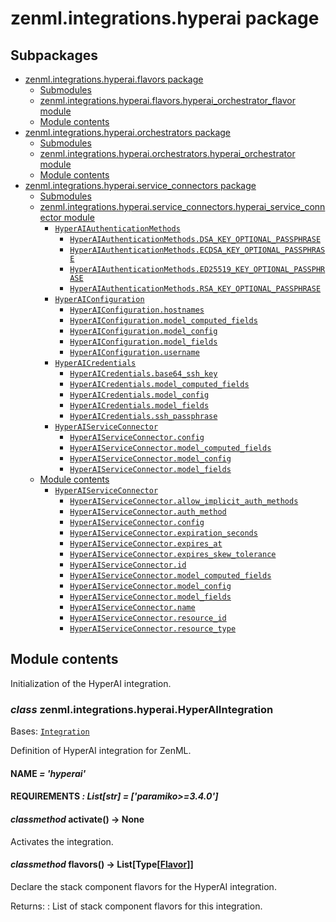 # zenml.integrations.hyperai package

## Subpackages

* [zenml.integrations.hyperai.flavors package](zenml.integrations.hyperai.flavors.md)
  * [Submodules](zenml.integrations.hyperai.flavors.md#submodules)
  * [zenml.integrations.hyperai.flavors.hyperai_orchestrator_flavor module](zenml.integrations.hyperai.flavors.md#zenml-integrations-hyperai-flavors-hyperai-orchestrator-flavor-module)
  * [Module contents](zenml.integrations.hyperai.flavors.md#module-contents)
* [zenml.integrations.hyperai.orchestrators package](zenml.integrations.hyperai.orchestrators.md)
  * [Submodules](zenml.integrations.hyperai.orchestrators.md#submodules)
  * [zenml.integrations.hyperai.orchestrators.hyperai_orchestrator module](zenml.integrations.hyperai.orchestrators.md#zenml-integrations-hyperai-orchestrators-hyperai-orchestrator-module)
  * [Module contents](zenml.integrations.hyperai.orchestrators.md#module-contents)
* [zenml.integrations.hyperai.service_connectors package](zenml.integrations.hyperai.service_connectors.md)
  * [Submodules](zenml.integrations.hyperai.service_connectors.md#submodules)
  * [zenml.integrations.hyperai.service_connectors.hyperai_service_connector module](zenml.integrations.hyperai.service_connectors.md#module-zenml.integrations.hyperai.service_connectors.hyperai_service_connector)
    * [`HyperAIAuthenticationMethods`](zenml.integrations.hyperai.service_connectors.md#zenml.integrations.hyperai.service_connectors.hyperai_service_connector.HyperAIAuthenticationMethods)
      * [`HyperAIAuthenticationMethods.DSA_KEY_OPTIONAL_PASSPHRASE`](zenml.integrations.hyperai.service_connectors.md#zenml.integrations.hyperai.service_connectors.hyperai_service_connector.HyperAIAuthenticationMethods.DSA_KEY_OPTIONAL_PASSPHRASE)
      * [`HyperAIAuthenticationMethods.ECDSA_KEY_OPTIONAL_PASSPHRASE`](zenml.integrations.hyperai.service_connectors.md#zenml.integrations.hyperai.service_connectors.hyperai_service_connector.HyperAIAuthenticationMethods.ECDSA_KEY_OPTIONAL_PASSPHRASE)
      * [`HyperAIAuthenticationMethods.ED25519_KEY_OPTIONAL_PASSPHRASE`](zenml.integrations.hyperai.service_connectors.md#zenml.integrations.hyperai.service_connectors.hyperai_service_connector.HyperAIAuthenticationMethods.ED25519_KEY_OPTIONAL_PASSPHRASE)
      * [`HyperAIAuthenticationMethods.RSA_KEY_OPTIONAL_PASSPHRASE`](zenml.integrations.hyperai.service_connectors.md#zenml.integrations.hyperai.service_connectors.hyperai_service_connector.HyperAIAuthenticationMethods.RSA_KEY_OPTIONAL_PASSPHRASE)
    * [`HyperAIConfiguration`](zenml.integrations.hyperai.service_connectors.md#zenml.integrations.hyperai.service_connectors.hyperai_service_connector.HyperAIConfiguration)
      * [`HyperAIConfiguration.hostnames`](zenml.integrations.hyperai.service_connectors.md#zenml.integrations.hyperai.service_connectors.hyperai_service_connector.HyperAIConfiguration.hostnames)
      * [`HyperAIConfiguration.model_computed_fields`](zenml.integrations.hyperai.service_connectors.md#zenml.integrations.hyperai.service_connectors.hyperai_service_connector.HyperAIConfiguration.model_computed_fields)
      * [`HyperAIConfiguration.model_config`](zenml.integrations.hyperai.service_connectors.md#zenml.integrations.hyperai.service_connectors.hyperai_service_connector.HyperAIConfiguration.model_config)
      * [`HyperAIConfiguration.model_fields`](zenml.integrations.hyperai.service_connectors.md#zenml.integrations.hyperai.service_connectors.hyperai_service_connector.HyperAIConfiguration.model_fields)
      * [`HyperAIConfiguration.username`](zenml.integrations.hyperai.service_connectors.md#zenml.integrations.hyperai.service_connectors.hyperai_service_connector.HyperAIConfiguration.username)
    * [`HyperAICredentials`](zenml.integrations.hyperai.service_connectors.md#zenml.integrations.hyperai.service_connectors.hyperai_service_connector.HyperAICredentials)
      * [`HyperAICredentials.base64_ssh_key`](zenml.integrations.hyperai.service_connectors.md#zenml.integrations.hyperai.service_connectors.hyperai_service_connector.HyperAICredentials.base64_ssh_key)
      * [`HyperAICredentials.model_computed_fields`](zenml.integrations.hyperai.service_connectors.md#zenml.integrations.hyperai.service_connectors.hyperai_service_connector.HyperAICredentials.model_computed_fields)
      * [`HyperAICredentials.model_config`](zenml.integrations.hyperai.service_connectors.md#zenml.integrations.hyperai.service_connectors.hyperai_service_connector.HyperAICredentials.model_config)
      * [`HyperAICredentials.model_fields`](zenml.integrations.hyperai.service_connectors.md#zenml.integrations.hyperai.service_connectors.hyperai_service_connector.HyperAICredentials.model_fields)
      * [`HyperAICredentials.ssh_passphrase`](zenml.integrations.hyperai.service_connectors.md#zenml.integrations.hyperai.service_connectors.hyperai_service_connector.HyperAICredentials.ssh_passphrase)
    * [`HyperAIServiceConnector`](zenml.integrations.hyperai.service_connectors.md#zenml.integrations.hyperai.service_connectors.hyperai_service_connector.HyperAIServiceConnector)
      * [`HyperAIServiceConnector.config`](zenml.integrations.hyperai.service_connectors.md#zenml.integrations.hyperai.service_connectors.hyperai_service_connector.HyperAIServiceConnector.config)
      * [`HyperAIServiceConnector.model_computed_fields`](zenml.integrations.hyperai.service_connectors.md#zenml.integrations.hyperai.service_connectors.hyperai_service_connector.HyperAIServiceConnector.model_computed_fields)
      * [`HyperAIServiceConnector.model_config`](zenml.integrations.hyperai.service_connectors.md#zenml.integrations.hyperai.service_connectors.hyperai_service_connector.HyperAIServiceConnector.model_config)
      * [`HyperAIServiceConnector.model_fields`](zenml.integrations.hyperai.service_connectors.md#zenml.integrations.hyperai.service_connectors.hyperai_service_connector.HyperAIServiceConnector.model_fields)
  * [Module contents](zenml.integrations.hyperai.service_connectors.md#module-zenml.integrations.hyperai.service_connectors)
    * [`HyperAIServiceConnector`](zenml.integrations.hyperai.service_connectors.md#zenml.integrations.hyperai.service_connectors.HyperAIServiceConnector)
      * [`HyperAIServiceConnector.allow_implicit_auth_methods`](zenml.integrations.hyperai.service_connectors.md#zenml.integrations.hyperai.service_connectors.HyperAIServiceConnector.allow_implicit_auth_methods)
      * [`HyperAIServiceConnector.auth_method`](zenml.integrations.hyperai.service_connectors.md#zenml.integrations.hyperai.service_connectors.HyperAIServiceConnector.auth_method)
      * [`HyperAIServiceConnector.config`](zenml.integrations.hyperai.service_connectors.md#zenml.integrations.hyperai.service_connectors.HyperAIServiceConnector.config)
      * [`HyperAIServiceConnector.expiration_seconds`](zenml.integrations.hyperai.service_connectors.md#zenml.integrations.hyperai.service_connectors.HyperAIServiceConnector.expiration_seconds)
      * [`HyperAIServiceConnector.expires_at`](zenml.integrations.hyperai.service_connectors.md#zenml.integrations.hyperai.service_connectors.HyperAIServiceConnector.expires_at)
      * [`HyperAIServiceConnector.expires_skew_tolerance`](zenml.integrations.hyperai.service_connectors.md#zenml.integrations.hyperai.service_connectors.HyperAIServiceConnector.expires_skew_tolerance)
      * [`HyperAIServiceConnector.id`](zenml.integrations.hyperai.service_connectors.md#zenml.integrations.hyperai.service_connectors.HyperAIServiceConnector.id)
      * [`HyperAIServiceConnector.model_computed_fields`](zenml.integrations.hyperai.service_connectors.md#zenml.integrations.hyperai.service_connectors.HyperAIServiceConnector.model_computed_fields)
      * [`HyperAIServiceConnector.model_config`](zenml.integrations.hyperai.service_connectors.md#zenml.integrations.hyperai.service_connectors.HyperAIServiceConnector.model_config)
      * [`HyperAIServiceConnector.model_fields`](zenml.integrations.hyperai.service_connectors.md#zenml.integrations.hyperai.service_connectors.HyperAIServiceConnector.model_fields)
      * [`HyperAIServiceConnector.name`](zenml.integrations.hyperai.service_connectors.md#zenml.integrations.hyperai.service_connectors.HyperAIServiceConnector.name)
      * [`HyperAIServiceConnector.resource_id`](zenml.integrations.hyperai.service_connectors.md#zenml.integrations.hyperai.service_connectors.HyperAIServiceConnector.resource_id)
      * [`HyperAIServiceConnector.resource_type`](zenml.integrations.hyperai.service_connectors.md#zenml.integrations.hyperai.service_connectors.HyperAIServiceConnector.resource_type)

## Module contents

Initialization of the HyperAI integration.

### *class* zenml.integrations.hyperai.HyperAIIntegration

Bases: [`Integration`](zenml.integrations.md#zenml.integrations.integration.Integration)

Definition of HyperAI integration for ZenML.

#### NAME *= 'hyperai'*

#### REQUIREMENTS *: List[str]* *= ['paramiko>=3.4.0']*

#### *classmethod* activate() → None

Activates the integration.

#### *classmethod* flavors() → List[Type[[Flavor](zenml.stack.md#zenml.stack.flavor.Flavor)]]

Declare the stack component flavors for the HyperAI integration.

Returns:
: List of stack component flavors for this integration.
